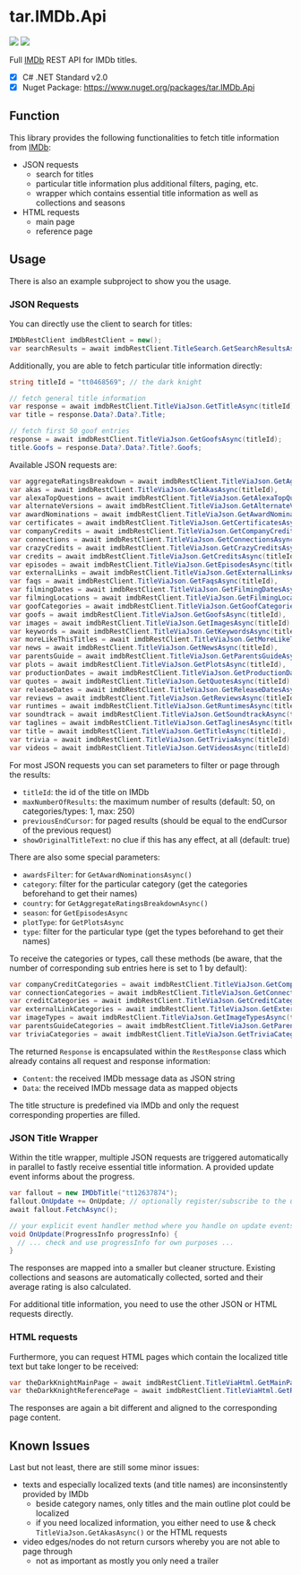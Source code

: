# tar.IMDb.Api

![](https://img.shields.io/nuget/dt/tar.IMDb.Api) [![](https://img.shields.io/nuget/v/tar.IMDb.Api)](https://www.nuget.org/packages/tar.IMDb.Api)

Full [IMDb](https://www.imdb.com) REST API for IMDb titles.

 - [X] C# .NET Standard v2.0
 - [X] Nuget Package: https://www.nuget.org/packages/tar.IMDb.Api

## Function

This library provides the following functionalities to fetch title information from [IMDb](https://www.imdb.com):

- JSON requests 
  - search for titles
  - particular title information plus additional filters, paging, etc.
  - wrapper which contains essential title information as well as collections and seasons
- HTML requests
  - main page
  - reference page

## Usage

There is also an example subproject to show you the usage.

### JSON Requests

You can directly use the client to search for titles:

```cs
IMDbRestClient imdbRestClient = new();
var searchResults = await imdbRestClient.TitleSearch.GetSearchResultsAsync("dark kni");
```

Additionally, you are able to fetch particular title information directly:

```cs
string titleId = "tt0468569"; // the dark knight

// fetch general title information
var response = await imdbRestClient.TitleViaJson.GetTitleAsync(titleId);
var title = response.Data?.Data?.Title;

// fetch first 50 goof entries
response = await imdbRestClient.TitleViaJson.GetGoofsAsync(titleId);
title.Goofs = response.Data?.Data?.Title?.Goofs;
```

Available JSON requests are:

```cs
var aggregateRatingsBreakdown = await imdbRestClient.TitleViaJson.GetAggregateRatingsBreakdownAsync(titleId),
var akas = await imdbRestClient.TitleViaJson.GetAkasAsync(titleId),
var alexaTopQuestions = await imdbRestClient.TitleViaJson.GetAlexaTopQuestionsAsync(titleId),
var alternateVersions = await imdbRestClient.TitleViaJson.GetAlternateVersionsAsync(titleId),
var awardNominations = await imdbRestClient.TitleViaJson.GetAwardNominationsAsync(titleId),
var certificates = await imdbRestClient.TitleViaJson.GetCertificatesAsync(titleId),
var companyCredits = await imdbRestClient.TitleViaJson.GetCompanyCreditsAsync(titleId),
var connections = await imdbRestClient.TitleViaJson.GetConnectionsAsync(titleId),
var crazyCredits = await imdbRestClient.TitleViaJson.GetCrazyCreditsAsync(titleId),
var credits = await imdbRestClient.TitleViaJson.GetCreditsAsync(titleId),
var episodes = await imdbRestClient.TitleViaJson.GetEpisodesAsync(titleId),
var externalLinks = await imdbRestClient.TitleViaJson.GetExternalLinksAsync(titleId),
var faqs = await imdbRestClient.TitleViaJson.GetFaqsAsync(titleId),
var filmingDates = await imdbRestClient.TitleViaJson.GetFilmingDatesAsync(titleId),
var filmingLocations = await imdbRestClient.TitleViaJson.GetFilmingLocationsAsync(titleId),
var goofCategories = await imdbRestClient.TitleViaJson.GetGoofCategoriesAsync(titleId),
var goofs = await imdbRestClient.TitleViaJson.GetGoofsAsync(titleId),
var images = await imdbRestClient.TitleViaJson.GetImagesAsync(titleId),
var keywords = await imdbRestClient.TitleViaJson.GetKeywordsAsync(titleId),
var moreLikeThisTitles = await imdbRestClient.TitleViaJson.GetMoreLikeThisTitlesAsync(titleId),
var news = await imdbRestClient.TitleViaJson.GetNewsAsync(titleId),
var parentsGuide = await imdbRestClient.TitleViaJson.GetParentsGuideAsync(titleId),
var plots = await imdbRestClient.TitleViaJson.GetPlotsAsync(titleId),
var productionDates = await imdbRestClient.TitleViaJson.GetProductionDatesAsync(titleId),
var quotes = await imdbRestClient.TitleViaJson.GetQuotesAsync(titleId),
var releaseDates = await imdbRestClient.TitleViaJson.GetReleaseDatesAsync(titleId),
var reviews = await imdbRestClient.TitleViaJson.GetReviewsAsync(titleId),
var runtimes = await imdbRestClient.TitleViaJson.GetRuntimesAsync(titleId),
var soundtrack = await imdbRestClient.TitleViaJson.GetSoundtrackAsync(titleId),
var taglines = await imdbRestClient.TitleViaJson.GetTaglinesAsync(titleId),
var title = await imdbRestClient.TitleViaJson.GetTitleAsync(titleId),
var trivia = await imdbRestClient.TitleViaJson.GetTriviaAsync(titleId),
var videos = await imdbRestClient.TitleViaJson.GetVideosAsync(titleId),
```

For most JSON requests you can set parameters to filter or page through the results:

- `titleId`: the id of the title on IMDb
- `maxNumberOfResults`: the maximum number of results (default: 50, on categories/types: 1, max: 250)
- `previousEndCursor`: for paged results (should be equal to the endCursor of the previous request)
- `showOriginalTitleText`: no clue if this has any effect, at all (default: true)

There are also some special parameters:

- `awardsFilter`: for `GetAwardNominationsAsync()`
- `category`: filter for the particular category (get the categories beforehand to get their names)
- `country`: for `GetAggregateRatingsBreakdownAsync()`
- `season`: for `GetEpisodesAsync`
- `plotType`: for `GetPlotsAsync`
- `type`: filter for the particular type (get the types beforehand to get their names)

To receive the categories or types, call these methods (be aware, that the number of corresponding sub entries here is set to 1 by default):

```cs
var companyCreditCategories = await imdbRestClient.TitleViaJson.GetCompanyCreditCategoriesAsync(titleId),
var connectionCategories = await imdbRestClient.TitleViaJson.GetConnectionCategoriesAsync(titleId),
var creditCategories = await imdbRestClient.TitleViaJson.GetCreditCategoriesAsync(titleId),
var externalLinkCategories = await imdbRestClient.TitleViaJson.GetExternalLinkCategoriesAsync(titleId),
var imageTypes = await imdbRestClient.TitleViaJson.GetImageTypesAsync(titleId),
var parentsGuideCategories = await imdbRestClient.TitleViaJson.GetParentsGuideCategoriesAsync(titleId),
var triviaCategories = await imdbRestClient.TitleViaJson.GetTriviaCategoriesAsync(titleId)
```

The returned `Response` is encapsulated within the `RestResponse` class which already contains all request and response information:

- `Content`: the received IMDb message data as JSON string
- `Data`: the received IMDb message data as mapped objects

The title structure is predefined via IMDb and only the request corresponding properties are filled.

### JSON Title Wrapper

Within the title wrapper, multiple JSON requests are triggered automatically in parallel to fastly receive essential title information. A provided update event informs about the progress.

```cs
var fallout = new IMDbTitle("tt12637874");
fallout.OnUpdate += OnUpdate; // optionally register/subscribe to the update event
await fallout.FetchAsync();

// your explicit event handler method where you handle on update events
void OnUpdate(ProgressInfo progressInfo) {
  // ... check and use progressInfo for own purposes ...
}
```

The responses are mapped into a smaller but cleaner structure. Existing collections and seasons are automatically collected, sorted and their average rating is also calculated.

For additional title information, you need to use the other JSON or HTML requests directly.

### HTML requests

Furthermore, you can request HTML pages which contain the localized title text but take longer to be received:

```cs
var theDarkKnightMainPage = await imdbRestClient.TitleViaHtml.GetMainPageAsync("tt0468569");
var theDarkKnightReferencePage = await imdbRestClient.TitleViaHtml.GetReferencePageAsync("tt0468569");
```

The responses are again a bit different and aligned to the corresponding page content.

## Known Issues

Last but not least, there are still some minor issues:

- texts and especially localized texts (and title names) are inconsinstently provided by IMDb
  - beside category names, only titles and the main outline plot could be localized
  - if you need localized information, you either need to use & check `TitleViaJson.GetAkasAsync()` or the HTML requests
- video edges/nodes do not return cursors whereby you are not able to page through
  - not as important as mostly you only need a trailer